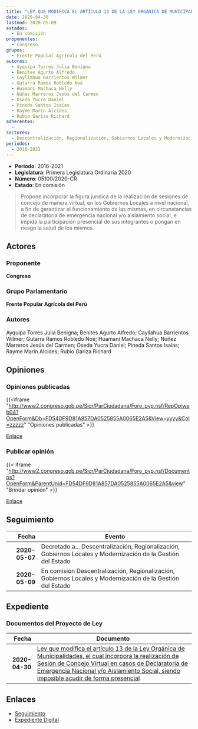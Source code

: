 ```yaml
---
title: "LEY QUE MODIFICA EL ARTÍCULO 13 DE LA LEY ORGÁNICA DE MUNICIPALIDADES, EL CUAL INCORPORA LA REALIZACIÓN DE SESIÓN DE CONCEJO VIRTUAL EN CASOS DE DECLARATORIA DE EMERGENCIA NACIONAL Y/O AISLAMIENTO SOCIAL, SIENDO IMPOSIBLE ACUDIR DE FORMA PRESENCIAL"
date: 2020-04-30
lastmod: 2020-05-09
estados: 
  - En comisión
proponentes: 
  - Congreso
grupos: 
  - Frente Popular Agrícola del Perú
autores: 
  - Ayquipa Torres Julia Benigna
  - Benites Agurto Alfredo
  - Cayllahua Barrientos Wilmer
  - Gutarra Ramos Robledo Noé
  - Huamaní Machaca Nelly
  - Núñez Marreros Jesús del Carmen
  - Oseda Yucra Daniel
  - Pineda Santos Isaías
  - Rayme Marín Alcides
  - Rubio Gariza Richard
adherentes: 
  - 
sectores: 
  - Descentralización, Regionalización, Gobiernos Locales y Modernización de la Gestión del Estado
periodos: 
  - 2016-2021
---
```


- **Periodo**: 2016-2021
- **Legislatura**: Primera Legislatura Ordinaria 2020
- **Número**: 05100/2020-CR
- **Estado**: En comisión

> Propone incorporar la figura jurídica de la realización de sesiones de concejo de manera virtual, en los Gobiernos Locales a nivel nacional, a fin de garantizar el funcionamiento de las mismas, en circunstancias de declaratoria de emergencia nacional y/o aislamiento social, e impida la participación presencial de sus integrantes o pongan en riesgo la salud de los mismos.


## Actores

### Proponente

**Congreso**

### Grupo Parlamentario

**Frente Popular Agrícola del Perú**

### Autores

Ayquipa Torres Julia Benigna; Benites Agurto Alfredo; Cayllahua Barrientos Wilmer; Gutarra Ramos Robledo Noé; Huamaní Machaca Nelly; Núñez Marreros Jesús del Carmen; Oseda Yucra Daniel; Pineda Santos Isaías; Rayme Marín Alcides; Rubio Gariza Richard


## Opiniones

### Opiniones publicadas

{{<iframe "http://www2.congreso.gob.pe/Sicr/ParCiudadana/Foro_pvp.nsf/RepOpiweb04?OpenForm&Db=FD54DF9D81A857DA0525855A0065E2A5&View=yyyy&Col=zzzzz" "Opiniones publicadas" >}}

[Enlace](http://www2.congreso.gob.pe/Sicr/ParCiudadana/Foro_pvp.nsf/RepOpiweb04?OpenForm&Db=FD54DF9D81A857DA0525855A0065E2A5&View=yyyy&Col=zzzzz)
### Publicar opinión

{{< iframe "http://www2.congreso.gob.pe/Sicr/ParCiudadana/Foro_pvp.nsf/Documentos?OpenForm&ParentUnid=FD54DF9D81A857DA0525855A0065E2A5&view" "Brindar opinión" >}}

[Enlace](http://www2.congreso.gob.pe/Sicr/ParCiudadana/Foro_pvp.nsf/Documentos?OpenForm&ParentUnid=FD54DF9D81A857DA0525855A0065E2A5&view)

## Seguimiento

| Fecha | Evento |
|------:|--------|
| **2020-05-07** | Decretado a... Descentralización, Regionalización, Gobiernos Locales y Modernización de la Gestión del Estado|
| **2020-05-09** | En comisión Descentralización, Regionalización, Gobiernos Locales y Modernización de la Gestión del Estado|


## Expediente


### Documentos del Proyecto de Ley

| Fecha | Documento |
|------:|--------|
| **2020-04-30** | [Ley que modifica el artículo 13 de la Ley Orgánica de Municipalidades, el cual incorpora la realización de Sesión de Concejo Virtual en casos de Declaratoria de Emergencia Nacional y/o Aislamiento Social, siendo imposible acudir de forma presencial](http://www.leyes.congreso.gob.pe/Documentos/2016_2021/Proyectos_de_Ley_y_de_Resoluciones_Legislativas/PL05100_20200430.pdf) |

## Enlaces 

- [Seguimiento](http://www2.congreso.gob.pe/Sicr/TraDocEstProc/CLProLey2016.nsf/f7fff46988ca05b1052578e100829cc7/801282615b17988b0525855a006ed95c?OpenDocument)
- [Expediente Digital](http://www2.congreso.gob.pe/Sicr/TraDocEstProc/CLProLey2016.nsf/f7fff46988ca05b1052578e100829cc7/801282615b17988b0525855a006ed95c?OpenDocument&Click=05257FB7005EB655.eb71d0cf91d8294e05256cdf006b5706/$Body/0.1C6C)
